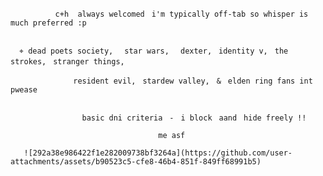               c+h  always welcomedㅤi'm typically off-tab so whisper is much preferred :p


      ⌖ dead poets society,ㅤ star wars,ㅤ dexter,ㅤidentity v,ㅤthe strokes,ㅤstranger things,

                  resident evil,ㅤstardew valley,ㅤ&ㅤelden ring fans int pwease


                    basic dni criteriaㅤ-ㅤi blockㅤaandㅤhide freely !!

                                     me asf

       ![292a38e986422f1e282009738bf3264a](https://github.com/user-attachments/assets/b90523c5-cfe8-46b4-851f-849ff68991b5)
 
